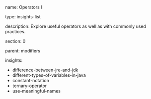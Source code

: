 name: Operators I

type: insights-list

description: Explore useful operators as well as with commonly used practices.

section: 0

parent: modifiers

insights:
  - difference-between-jre-and-jdk
  - different-types-of-variables-in-java
  - constant-notation
  - ternary-operator
  - use-meaningful-names

